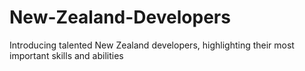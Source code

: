 # New-Zealand-Developers
Introducing talented New Zealand developers, highlighting their most important skills and abilities
